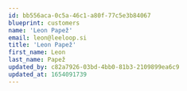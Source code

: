 ```yaml
---
id: bb556aca-0c5a-46c1-a80f-77c5e3b84067
blueprint: customers
name: 'Leon Papež'
email: leon@leeloop.si
title: 'Leon Papež'
first_name: Leon
last_name: Papež
updated_by: c82a7926-03bd-4bb0-81b3-2109899ea6c9
updated_at: 1654091739
---
```

